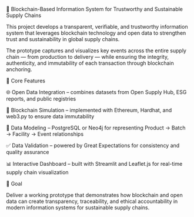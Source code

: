 🧭 Blockchain-Based Information System for Trustworthy and Sustainable Supply Chains

This project develops a transparent, verifiable, and trustworthy information system that leverages blockchain technology and open data to strengthen trust and sustainability in global supply chains.

The prototype captures and visualizes key events across the entire supply chain — from production to delivery — while ensuring the integrity, authenticity, and immutability of each transaction through blockchain anchoring.

🔧 Core Features

🌐 Open Data Integration – combines datasets from Open Supply Hub, ESG reports, and public registries

🔗 Blockchain Simulation – implemented with Ethereum, Hardhat, and web3.py to ensure data immutability

🧮 Data Modeling – PostgreSQL or Neo4j for representing Product → Batch → Facility → Event relationships

✅ Data Validation – powered by Great Expectations for consistency and quality assurance

📊 Interactive Dashboard – built with Streamlit and Leaflet.js for real-time supply chain visualization

🎯 Goal

Deliver a working prototype that demonstrates how blockchain and open data can create transparency, traceability, and ethical accountability in modern information systems for sustainable supply chains.

